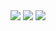 <img src="drawable/preview.gif" >
<img src="drawable/screenshot_1702847941.png" >
<img src="drawable/screenshot_1702847948.png" >
